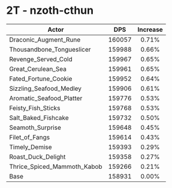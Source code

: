 # 2T - nzoth-cthun
| Actor | DPS | Increase |
|---|:---:|:---:|
|Draconic_Augment_Rune|160057|0.71%|
|Thousandbone_Tongueslicer|159988|0.66%|
|Revenge_Served_Cold|159967|0.65%|
|Great_Cerulean_Sea|159961|0.65%|
|Fated_Fortune_Cookie|159952|0.64%|
|Sizzling_Seafood_Medley|159906|0.61%|
|Aromatic_Seafood_Platter|159776|0.53%|
|Feisty_Fish_Sticks|159768|0.53%|
|Salt_Baked_Fishcake|159732|0.50%|
|Seamoth_Surprise|159648|0.45%|
|Filet_of_Fangs|159614|0.43%|
|Timely_Demise|159393|0.29%|
|Roast_Duck_Delight|159358|0.27%|
|Thrice_Spiced_Mammoth_Kabob|159266|0.21%|
|Base|158931|0.00%|
